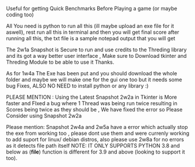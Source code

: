 Useful for getting Quick Benchmarks Before Playing a game (or maybe coding too)

All You need is python to run all this (ill maybe upload an exe file for it aswell), rest run all this in terminal and then you will get final score after running all this, the txt file is a sample notepad output that you will get

The 2w1a Snapshot is Secure to run and use credits to the Threding library and its got a way better user interface , Make sure to Download tkinter and Threding Module to be able to use it Thanks.

As for 1w4a The Exe has been put and you should download the whole folder and maybe we will make one for the gui one too but it needs some bug Fixes, ALSO NO NEED to install python or any library :)

PLEASE MENTION : Using the Latest Snapshot 2w2a in Tkinter is More faster and FIxed a bug where 1 Thread was being run twice resulting in Scores being twice as they should be , We have fixed the error so Please Consider using Snapshot 2w2a

Please mention: Snapshot 2w4a and 2w5a have a error which actually stop the exe from working too , please dont use them and were currenly working to add suport for linux/ debian distros, also please use 2w8a for no errors as it detects file path itself NOTE: IT ONLY SUPPORTS PYTHON 3.8 and below as (__file__) function  is different for 3.9 and above (looking to support it too).



